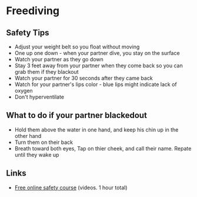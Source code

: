# Freediving

## Safety Tips

* Adjust your weight belt so you float without moving
* One up one down - when your partner dive, you stay on the surface
* Watch your partner as they go down
* Stay 3 feet away from your partner when they come back so you can grab them if they blackout
* Watch your partner for 30 seconds after they came back
* Watch for your partner's lips color - blue lips might indicate lack of oxygen
* Don't hyperventilate

## What to do if your partner blackedout

* Hold them above the water in one hand, and keep his chin up in the other hand
* Turn them on their back
* Breath toward both eyes, Tap on thier cheek, and call their name. Repate until they wake up

## Links
* [Free online safety course](https://immersionfreediving.teachable.com/) (videos. 1 hour total)
